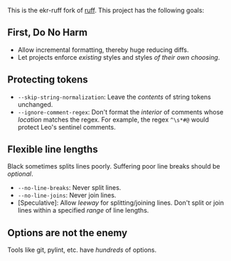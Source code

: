 This is the ekr-ruff fork of [ruff](https://github.com/rust-lang/rust). This project has the following goals:

## First, Do No Harm

- Allow incremental formatting, thereby huge reducing diffs.
- Let projects enforce *existing* styles and styles *of their own choosing*.

## Protecting tokens

- `--skip-string-normalization`: Leave the *contents* of string tokens unchanged.
- `--ignore-comment-regex`:
   Don't format the *interior* of comments whose *location* matches the regex.
   For example, the regex `^\s*#@` would protect Leo's sentinel comments.

## Flexible line lengths

Black sometimes splits lines poorly. Suffering poor line breaks should be *optional*.

- `--no-line-breaks`: Never split lines.
- `--no-line-joins`: Never join lines.
- [Speculative]: Allow *leeway* for splitting/joining lines.
  Don't split or join lines within a specified *range* of line lengths.

## Options are not the enemy

Tools like git, pylint, etc. have *hundreds* of options.